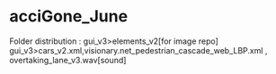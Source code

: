 # acciGone_June
Folder distribution : gui_v3>elements_v2[for image repo]
                      gui_v3>cars_v2.xml,visionary.net_pedestrian_cascade_web_LBP.xml , overtaking_lane_v3.wav[sound]
                      
